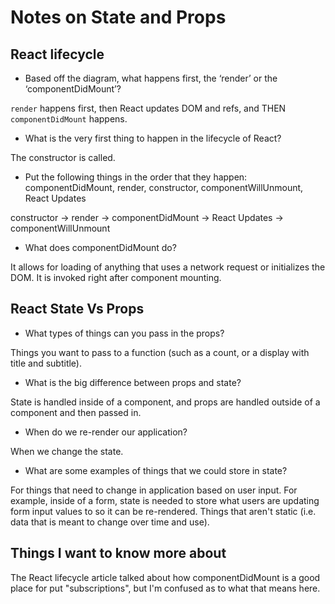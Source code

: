 
# Notes on State and Props

## React lifecycle

- Based off the diagram, what happens first, the ‘render’ or the ‘componentDidMount’?

`render` happens first, then React updates DOM and refs, and THEN `componentDidMount` happens.

- What is the very first thing to happen in the lifecycle of React?

The constructor is called.

- Put the following things in the order that they happen: componentDidMount, render, constructor, componentWillUnmount, React Updates

constructor -> render -> componentDidMount
-> React Updates -> componentWillUnmount

- What does componentDidMount do?

It allows for loading of anything that uses a network request or initializes the DOM. It is invoked right after component mounting.

## React State Vs Props

- What types of things can you pass in the props?

Things you want to pass to a function (such as a count, or a display with title and subtitle).

- What is the big difference between props and state?

State is handled inside of a component, and props are handled outside of a component and then passed in.

- When do we re-render our application?

When we change the state.

- What are some examples of things that we could store in state?

For things that need to change in application based on user input. For example, inside of a form, state is needed to store what users are updating form input values to so it can be re-rendered. Things that aren't static (i.e. data that is meant to change over time and use).

## Things I want to know more about

The React lifecycle article talked about how componentDidMount is a good place for put "subscriptions", but I'm confused as to what that means here.